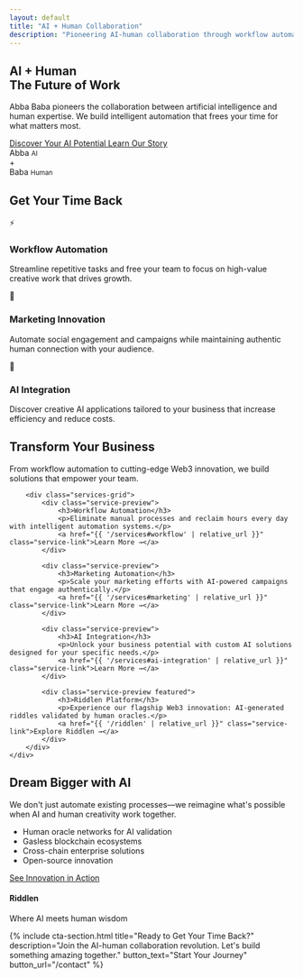 ```yaml
---
layout: default
title: "AI + Human Collaboration"
description: "Pioneering AI-human collaboration through workflow automation, marketing innovation, and Web3 solutions. Get your time back with Abba Baba."
---
```


<section class="hero">
    <div class="container">
        <div class="hero-content">
            <h1 class="hero-title">
                <span class="highlight">AI + Human</span><br>
                The Future of Work
            </h1>
            <p class="hero-description">
                Abba Baba pioneers the collaboration between artificial intelligence and human expertise.
                We build intelligent automation that frees your time for what matters most.
            </p>
            <div class="hero-cta">
                <a href="{{ '/contact' | relative_url }}" class="btn btn-primary btn-large">
                    Discover Your AI Potential
                </a>
                <a href="{{ '/about' | relative_url }}" class="btn btn-secondary">
                    Learn Our Story
                </a>
            </div>
        </div>
        <div class="hero-visual">
            <div class="ai-human-graphic">
                <div class="ai-side">
                    <span>Abba</span>
                    <small>AI</small>
                </div>
                <div class="connection">+</div>
                <div class="human-side">
                    <span>Baba</span>
                    <small>Human</small>
                </div>
            </div>
        </div>
    </div>
</section>

<section class="value-proposition">
    <div class="container">
        <h2>Get Your Time Back</h2>
        <div class="values-grid">
            <div class="value-card">
                <div class="value-icon">⚡</div>
                <h3>Workflow Automation</h3>
                <p>Streamline repetitive tasks and free your team to focus on high-value creative work that drives growth.</p>
            </div>
            <div class="value-card">
                <div class="value-icon">🎯</div>
                <h3>Marketing Innovation</h3>
                <p>Automate social engagement and campaigns while maintaining authentic human connection with your audience.</p>
            </div>
            <div class="value-card">
                <div class="value-icon">🚀</div>
                <h3>AI Integration</h3>
                <p>Discover creative AI applications tailored to your business that increase efficiency and reduce costs.</p>
            </div>
        </div>
    </div>
</section>

<section class="services-preview">
    <div class="container">
        <div class="section-header">
            <h2>Transform Your Business</h2>
            <p>From workflow automation to cutting-edge Web3 innovation, we build solutions that empower your team.</p>
        </div>

        <div class="services-grid">
            <div class="service-preview">
                <h3>Workflow Automation</h3>
                <p>Eliminate manual processes and reclaim hours every day with intelligent automation systems.</p>
                <a href="{{ '/services#workflow' | relative_url }}" class="service-link">Learn More →</a>
            </div>

            <div class="service-preview">
                <h3>Marketing Automation</h3>
                <p>Scale your marketing efforts with AI-powered campaigns that engage authentically.</p>
                <a href="{{ '/services#marketing' | relative_url }}" class="service-link">Learn More →</a>
            </div>

            <div class="service-preview">
                <h3>AI Integration</h3>
                <p>Unlock your business potential with custom AI solutions designed for your specific needs.</p>
                <a href="{{ '/services#ai-integration' | relative_url }}" class="service-link">Learn More →</a>
            </div>

            <div class="service-preview featured">
                <h3>Riddlen Platform</h3>
                <p>Experience our flagship Web3 innovation: AI-generated riddles validated by human oracles.</p>
                <a href="{{ '/riddlen' | relative_url }}" class="service-link">Explore Riddlen →</a>
            </div>
        </div>
    </div>
</section>

<section class="innovation-showcase">
    <div class="container">
        <div class="showcase-content">
            <div class="showcase-text">
                <h2>Dream Bigger with AI</h2>
                <p>We don't just automate existing processes—we reimagine what's possible when AI and human creativity work together.</p>
                <ul class="innovation-list">
                    <li>Human oracle networks for AI validation</li>
                    <li>Gasless blockchain ecosystems</li>
                    <li>Cross-chain enterprise solutions</li>
                    <li>Open-source innovation</li>
                </ul>
                <a href="{{ '/riddlen' | relative_url }}" class="btn btn-primary">
                    See Innovation in Action
                </a>
            </div>
            <div class="showcase-visual">
                <div class="riddlen-preview">
                    <h4>Riddlen</h4>
                    <p>Where AI meets human wisdom</p>
                </div>
            </div>
        </div>
    </div>
</section>

{% include cta-section.html
    title="Ready to Get Your Time Back?"
    description="Join the AI-human collaboration revolution. Let's build something amazing together."
    button_text="Start Your Journey"
    button_url="/contact" %}